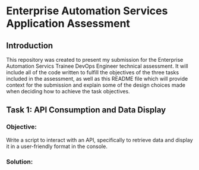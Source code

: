 # Enterprise Automation Services Application Assessment
## Introduction
This repository was created to present my submission for the Enterprise Automation Servics Trainee DevOps Engineer technical assessment. It will include all of the code written to fulfill the objectives of the three tasks included in the assessment, as well as this README file which will provide context for the submission and explain some of the design choices made when deciding how to achieve the task objectives.
## Task 1: API Consumption and Data Display
### Objective:
Write a script to interact with an API, specifically to retrieve data and display it in a user-friendly format in the console.
### Solution:
